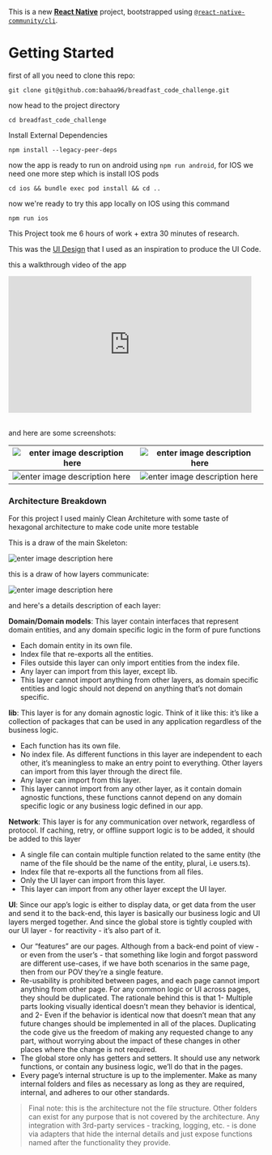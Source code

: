This is a new [**React Native**](https://reactnative.dev) project, bootstrapped using [`@react-native-community/cli`](https://github.com/react-native-community/cli).

# Getting Started

first of all you need to clone this repo:

    git clone git@github.com:bahaa96/breadfast_code_challenge.git

now head to the project directory

    cd breadfast_code_challenge

Install External Dependencies

    npm install --legacy-peer-deps

now the app is ready to run on android using `npm run android`, for IOS we need one more step which is install IOS pods

    cd ios && bundle exec pod install && cd ..

now we're ready to try this app locally on IOS using this command

    npm run ios

This Project took me 6 hours of work + extra 30 minutes of research.

This was the [UI Design](https://www.figma.com/community/file/1023650946727653842) that I used as an inspiration to produce the UI Code.

this a walkthrough video of the app
</br>

<iframe src="https://drive.google.com/file/d/1bZjSrkSi2B6NfXnu8eGJxMxil4FKm4p5/preview" width="480" height="270" frameBorder="0" class="giphy-embed" allowFullScreen></iframe>

</br>
</br>

and here are some screenshots:

| ![enter image description here](https://i.ibb.co/Bn0RDcv/Simulator-Screenshot-i-Phone-15-Pro-2024-07-28-at-11-08-17.png) | ![enter image description here](https://i.ibb.co/qFxdtZ5/Simulator-Screenshot-i-Phone-15-Pro-2024-07-28-at-11-08-58.png) |
| ------------------------------------------------------------------------------------------------------------------------ | ------------------------------------------------------------------------------------------------------------------------ |
| ![enter image description here](https://i.ibb.co/f2zrKZC/Simulator-Screenshot-i-Phone-15-Pro-2024-07-28-at-11-09-12.png) | ![enter image description here](https://i.ibb.co/kBLLgqp/Simulator-Screenshot-i-Phone-15-Pro-2024-07-28-at-11-07-14.png) |

### Architecture Breakdown

For this project I used mainly Clean Architeture with some taste of hexagonal architecture to make code unite more testable

This is a draw of the main Skeleton:

![enter image description here](https://i.ibb.co/R6vWP1p/Screenshot-2024-07-28-at-11-43-03-AM.png)

this is a draw of how layers communicate:

![enter image description here](https://i.ibb.co/zrqw4N8/Screenshot-2024-07-28-at-11-44-29-AM.png)

and here's a details description of each layer:

**Domain/Domain models**: This layer contain interfaces that represent domain entities, and any domain specific logic in the form of pure functions

- Each domain entity in its own file.
- Index file that re-exports all the entities.
- Files outside this layer can only import entities from the index file.
- Any layer can import from this layer, except lib.
- This layer cannot import anything from other layers, as domain specific entities and logic should not depend on anything that’s not domain specific.

**lib**: This layer is for any domain agnostic logic. Think of it like this: it’s like a collection of packages that can be used in any application regardless of the business logic.

- Each function has its own file.
- No index file. As different functions in this layer are independent to each other, it’s meaningless to make an entry point to everything. Other layers can import from this layer through the direct file.
- Any layer can import from this layer.
- This layer cannot import from any other layer, as it contain domain agnostic functions, these functions cannot depend on any domain specific logic or any business logic defined in our app.

**Network**: This layer is for any communication over network, regardless of protocol. If caching, retry, or offline support logic is to be added, it should be added to this layer

- A single file can contain multiple function related to the same entity (the name of the file should be the name of the entity, plural, i.e users.ts).
- Index file that re-exports all the functions from all files.
- Only the UI layer can import from this layer.
- This layer can import from any other layer except the UI layer.

**UI**: Since our app’s logic is either to display data, or get data from the user and send it to the back-end, this layer is basically our business logic and UI layers merged together. And since the global store is tightly coupled with our UI layer - for reactivity - it’s also part of it.

- Our “features” are our pages. Although from a back-end point of view - or even from the user’s - that something like login and forgot password are different use-cases, if we have both scenarios in the same page, then from our POV they’re a single feature.
- Re-usability is prohibited between pages, and each page cannot import anything from other page. For any common logic or UI across pages, they should be duplicated. The rationale behind this is that 1- Multiple parts looking visually identical doesn’t mean they behavior is identical, and 2- Even if the behavior is identical now that doesn’t mean that any future changes should be implemented in all of the places. Duplicating the code give us the freedom of making any requested change to any part, without worrying about the impact of these changes in other places where the change is not required.
- The global store only has getters and setters. It should use any network functions, or contain any business logic, we’ll do that in the pages.
- Every page’s internal structure is up to the implementer. Make as many internal folders and files as necessary as long as they are required, internal, and adheres to our other standards.

> Final note: this is the architecture not the file structure. Other folders can exist for any purpose that is not covered by the architecture. Any integration with 3rd-party services - tracking, logging, etc. - is done via adapters that hide the internal details and just expose functions named after the functionality they provide.
